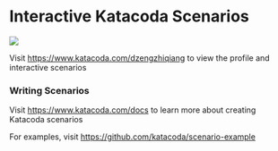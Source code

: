 # Interactive Katacoda Scenarios

[![](http://shields.katacoda.com/katacoda/dzengzhiqiang/count.svg)](https://www.katacoda.com/dzengzhiqiang "Get your profile on Katacoda.com")

Visit https://www.katacoda.com/dzengzhiqiang to view the profile and interactive scenarios

### Writing Scenarios
Visit https://www.katacoda.com/docs to learn more about creating Katacoda scenarios

For examples, visit https://github.com/katacoda/scenario-example
